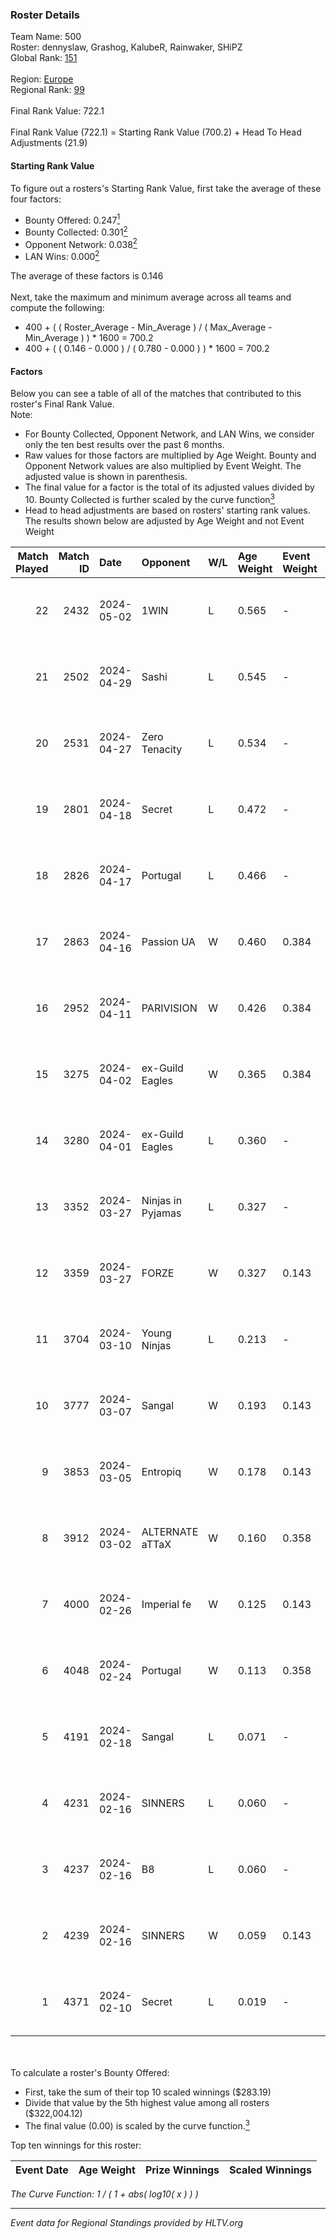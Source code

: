 ### Roster Details<br />
Team Name: 500<br />
Roster: dennyslaw, Grashog, KalubeR, Rainwaker, SHiPZ<br />
Global Rank: [151](../standings_global.md)<br />
<br />
Region: [Europe]( ../standings_europe.md)<br />
Regional Rank: [99]( ../standings_europe.md)<br />
<br />
Final Rank Value:  722.1<br />
<br />
Final Rank Value (722.1) = Starting Rank Value (700.2) + Head To Head Adjustments (21.9)<br />

#### Starting Rank Value<br />
To figure out a rosters's Starting Rank Value, first take the average of these four factors:<br />
- Bounty Offered: 0.247[<sup>1</sup>](#table2)
- Bounty Collected: 0.301[<sup>2</sup>](#table1)
- Opponent Network: 0.038[<sup>2</sup>](#table1)
- LAN Wins: 0.000[<sup>2</sup>](#table1)

The average of these factors is 0.146<br />
<br />
Next, take the maximum and minimum average across all teams and compute the following:<br />
- 400 + ( ( Roster_Average - Min_Average ) / ( Max_Average - Min_Average ) ) * 1600 = 700.2
- 400 + ( ( 0.146 - 0.000 ) / ( 0.780 - 0.000 ) ) * 1600 = 700.2


#### Factors<br />
Below you can see a table of all of the matches that contributed to this roster's Final Rank Value.<br />
Note:<br />

- For Bounty Collected, Opponent Network, and LAN Wins, we consider only the ten best results over the past 6 months.
- Raw values for those factors are multiplied by Age Weight. Bounty and Opponent Network values are also multiplied by Event Weight. The adjusted value is shown in parenthesis.
- The final value for a factor is the total of its adjusted values divided by 10. Bounty Collected is further scaled by the curve function[<sup>3</sup>](#curveFunction)
- Head to head adjustments are based on rosters' starting rank values. The results shown below are adjusted by Age Weight and not Event Weight
<span id="table1"></span><br />


| Match Played | Match ID | Date       | Opponent          | W/L | Age Weight | Event Weight | Bounty Collected | Opponent Network | LAN Wins  | H2H Adj. | Roster                                        |
| -: | -: | :- | :- | :- | :- | :- | :- | :- | :- | -: | :- |
|           22 |     2432 | 2024-05-02 | 1WIN              | L   | 0.565      | -            | -                | -                | -         |    -4.06 | dennyslaw, Grashog, KalubeR, Rainwaker, SHiPZ |
|           21 |     2502 | 2024-04-29 | Sashi             | L   | 0.545      | -            | -                | -                | -         |    -1.30 | dennyslaw, Grashog, Rainwaker, REDSTAR, SHiPZ |
|           20 |     2531 | 2024-04-27 | Zero Tenacity     | L   | 0.534      | -            | -                | -                | -         |    -2.28 | dennyslaw, Grashog, Rainwaker, REDSTAR, SHiPZ |
|           19 |     2801 | 2024-04-18 | Secret            | L   | 0.472      | -            | -                | -                | -         |   -11.10 | dennyslaw, Grashog, Rainwaker, REDSTAR, SHiPZ |
|           18 |     2826 | 2024-04-17 | Portugal          | L   | 0.466      | -            | -                | -                | -         |    -8.53 | dennyslaw, Grashog, Rainwaker, REDSTAR, SHiPZ |
|           17 |     2863 | 2024-04-16 | Passion UA        | W   | 0.460      | 0.384        | 0.173 (0.031)    | 1.000 (0.177)    | 0 (0.000) |    12.32 | dennyslaw, Grashog, Rainwaker, REDSTAR, SHiPZ |
|           16 |     2952 | 2024-04-11 | PARIVISION        | W   | 0.426      | 0.384        | 0.017 (0.003)    | 0.565 (0.093)    | 0 (0.000) |    11.84 | dennyslaw, Grashog, Rainwaker, REDSTAR, SHiPZ |
|           15 |     3275 | 2024-04-02 | ex-Guild Eagles   | W   | 0.365      | 0.384        | 0.007 (0.001)    | 0.214 (0.030)    | 0 (0.000) |     7.15 | dennyslaw, Grashog, Rainwaker, REDSTAR, SHiPZ |
|           14 |     3280 | 2024-04-01 | ex-Guild Eagles   | L   | 0.360      | -            | -                | -                | -         |    -4.35 | dennyslaw, Grashog, Rainwaker, REDSTAR, SHiPZ |
|           13 |     3352 | 2024-03-27 | Ninjas in Pyjamas | L   | 0.327      | -            | -                | -                | -         |    -0.04 | dennyslaw, Grashog, Rainwaker, REDSTAR, SHiPZ |
|           12 |     3359 | 2024-03-27 | FORZE             | W   | 0.327      | 0.143        | 0.058 (0.003)    | 0.171 (0.008)    | 0 (0.000) |     7.84 | dennyslaw, Grashog, Rainwaker, REDSTAR, SHiPZ |
|           11 |     3704 | 2024-03-10 | Young Ninjas      | L   | 0.213      | -            | -                | -                | -         |    -2.87 | dennyslaw, Grashog, Rainwaker, REDSTAR, SHiPZ |
|           10 |     3777 | 2024-03-07 | Sangal            | W   | 0.193      | 0.143        | 0.219 (0.006)    | 0.866 (0.024)    | 0 (0.000) |     5.59 | dennyslaw, Grashog, Rainwaker, REDSTAR, SHiPZ |
|            9 |     3853 | 2024-03-05 | Entropiq          | W   | 0.178      | 0.143        | 0.000 (0.000)    | 0.036 (0.001)    | 0 (0.000) |     1.66 | dennyslaw, Grashog, Rainwaker, REDSTAR, SHiPZ |
|            8 |     3912 | 2024-03-02 | ALTERNATE aTTaX   | W   | 0.160      | 0.358        | 0.031 (0.002)    | 0.550 (0.031)    | 0 (0.000) |     4.13 | dennyslaw, Grashog, Rainwaker, REDSTAR, SHiPZ |
|            7 |     4000 | 2024-02-26 | Imperial fe       | W   | 0.125      | 0.143        | 0.128 (0.002)    | 0.294 (0.005)    | 0 (0.000) |     3.40 | dennyslaw, Grashog, Rainwaker, REDSTAR, SHiPZ |
|            6 |     4048 | 2024-02-24 | Portugal          | W   | 0.113      | 0.358        | 0.003 (0.000)    | 0.118 (0.005)    | 0 (0.000) |     1.69 | dennyslaw, Grashog, Rainwaker, REDSTAR, SHiPZ |
|            5 |     4191 | 2024-02-18 | Sangal            | L   | 0.071      | -            | -                | -                | -         |    -0.16 | dennyslaw, Patrick, Rainwaker, REDSTAR, SHiPZ |
|            4 |     4231 | 2024-02-16 | SINNERS           | L   | 0.060      | -            | -                | -                | -         |    -0.14 | dennyslaw, Patrick, Rainwaker, REDSTAR, SHiPZ |
|            3 |     4237 | 2024-02-16 | B8                | L   | 0.060      | -            | -                | -                | -         |    -0.20 | dennyslaw, Patrick, Rainwaker, REDSTAR, SHiPZ |
|            2 |     4239 | 2024-02-16 | SINNERS           | W   | 0.059      | 0.143        | 0.037 (0.000)    | 0.809 (0.007)    | 0 (0.000) |     1.73 | dennyslaw, Patrick, Rainwaker, REDSTAR, SHiPZ |
|            1 |     4371 | 2024-02-10 | Secret            | L   | 0.019      | -            | -                | -                | -         |    -0.42 | dennyslaw, Patrick, Rainwaker, REDSTAR, SHiPZ |

<br />
<span id="table2"></span><br />
To calculate a roster's Bounty Offered:<br />

- First, take the sum of their top 10 scaled winnings ($283.19)
- Divide that value by the 5th highest value among all rosters ($322,004.12)
- The final value (0.00) is scaled by the curve function.[<sup>3</sup>](#curveFunction)

Top ten winnings for this roster:<br />

| Event Date | Age Weight | Prize Winnings | Scaled Winnings |
| :- | -: | :- | :- |


<span id="curveFunction"></span>_The Curve Function: 1 / ( 1 + abs( log10( x ) ) )_<br />

---
_Event data for Regional Standings provided by HLTV.org_<br />
